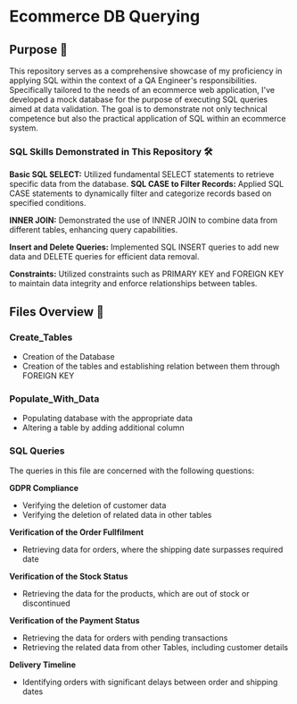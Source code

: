 # Ecommerce DB Querying

## Purpose 🎯  

This repository serves as a comprehensive showcase of my proficiency in applying SQL within the context of a QA Engineer's responsibilities. Specifically tailored to the needs of an ecommerce web application, I've developed a mock database for the purpose of executing SQL queries aimed at data validation. The goal is to demonstrate not only technical competence but also the practical application of SQL within an ecommerce system.

### SQL Skills Demonstrated in This Repository 🛠️

**Basic SQL SELECT:**
Utilized fundamental SELECT statements to retrieve specific data from the database.
**SQL CASE to Filter Records:**
Applied SQL CASE statements to dynamically filter and categorize records based on specified conditions.

**INNER JOIN:**
Demonstrated the use of INNER JOIN to combine data from different tables, enhancing query capabilities.

**Insert and Delete Queries:**
Implemented SQL INSERT queries to add new data and DELETE queries for efficient data removal.

**Constraints:**
Utilized constraints such as PRIMARY KEY and FOREIGN KEY to maintain data integrity and enforce relationships between tables.

## Files Overview 📁

### Create_Tables

* Creation of the Database
* Creation of the tables and establishing relation between them through FOREIGN KEY

### Populate_With_Data

* Populating database with the appropriate data
* Altering a table by adding additional column

### SQL Queries

The queries in this file are concerned with the following questions:

**GDPR Compliance**
* Verifying the deletion of customer data
* Verifying the deletion of related data in other tables

**Verification of the Order Fullfilment**
* Retrieving data for orders, where the shipping date surpasses required date

**Verification of the Stock Status**
* Retrieving the data for the products, which are out of stock or discontinued

**Verification of the Payment Status**
* Retrieving the data for orders with pending transactions
* Retrieving the related data from other Tables, including customer details

**Delivery Timeline**
* Identifying orders with significant delays between order and shipping dates 

